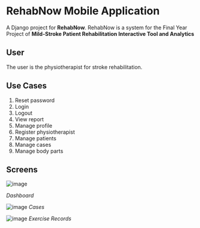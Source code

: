 # RehabNow Mobile Application
A Django project for **RehabNow**. RehabNow is a system for the Final Year Project of **Mild-Stroke Patient Rehabilitation Interactive Tool and Analytics**

## User
The user is the physiotherapist for stroke rehabilitation.

## Use Cases
1. Reset password
2. Login
3. Logout
4. View report
5. Manage profile
6. Register physiotherapist
7. Manage patients
8. Manage cases
9. Manage body parts

## Screens
![image](https://user-images.githubusercontent.com/34777473/131370833-e24fd544-74ad-4fdc-8dfd-ec213426769d.png)

*Dashboard*


![image](https://user-images.githubusercontent.com/34777473/131370876-c316e382-6820-4550-968d-d9f758639071.png)
*Cases*


![image](https://user-images.githubusercontent.com/34777473/131370911-6007d7f1-4a0f-45f5-ae9d-012033ab6f70.png)
*Exercise Records*
